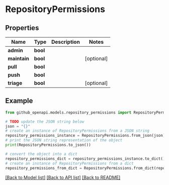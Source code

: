 # RepositoryPermissions


## Properties

Name | Type | Description | Notes
------------ | ------------- | ------------- | -------------
**admin** | **bool** |  | 
**maintain** | **bool** |  | [optional] 
**pull** | **bool** |  | 
**push** | **bool** |  | 
**triage** | **bool** |  | [optional] 

## Example

```python
from github_openapi.models.repository_permissions import RepositoryPermissions

# TODO update the JSON string below
json = "{}"
# create an instance of RepositoryPermissions from a JSON string
repository_permissions_instance = RepositoryPermissions.from_json(json)
# print the JSON string representation of the object
print(RepositoryPermissions.to_json())

# convert the object into a dict
repository_permissions_dict = repository_permissions_instance.to_dict()
# create an instance of RepositoryPermissions from a dict
repository_permissions_from_dict = RepositoryPermissions.from_dict(repository_permissions_dict)
```
[[Back to Model list]](../README.md#documentation-for-models) [[Back to API list]](../README.md#documentation-for-api-endpoints) [[Back to README]](../README.md)


